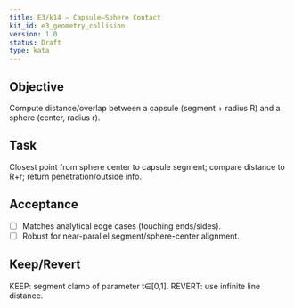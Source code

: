 ```yaml
---
title: E3/k14 — Capsule–Sphere Contact
kit_id: e3_geometry_collision
version: 1.0
status: Draft
type: kata
---
```

## Objective
Compute distance/overlap between a capsule (segment + radius R) and a sphere (center, radius r).
## Task
Closest point from sphere center to capsule segment; compare distance to R+r; return penetration/outside info.
## Acceptance
- [ ] Matches analytical edge cases (touching ends/sides).
- [ ] Robust for near-parallel segment/sphere-center alignment.
## Keep/Revert
KEEP: segment clamp of parameter t∈[0,1]. REVERT: use infinite line distance.